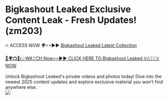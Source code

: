 # Bigkashout Leaked Exclusive Content Leak - Fresh Updates! (zm203)

🔥 ACCESS NOW 🌍==►► <a href="https://tinyurl.com/kvy9nzfs" rel="nofollow">Bigkashout Leaked Latest Collection</a>
<br><br>
[🔴🌍📺📱👉WA𝚃CH Now==►► CLICK HERE TO Bigkashout Leaked 𝚆𝙰𝚃𝙲𝙷 NOW](https://tinyurl.com/kvy9nzfs)
<br><br>
Unlock Bigkashout Leaked's private videos and photos today! Dive into the newest 2025 content updates and explore exclusive material you won’t find anywhere else.
<br>
<a href="https://tinyurl.com/kvy9nzfs" rel="nofollow" data-target="animated-image.originalLink"><img src="https://camo.githubusercontent.com/8a4f000d20f83aca3bf7ec5f350d767afa0574a8a352519fd8cfa583a6f93a33/68747470733a2f2f692e696d6775722e636f6d2f644a486b345a712e676966" data-canonical-src="https://i.imgur.com/dJHk4Zq.gif" style="max-width: 100%; display: inline-block;" data-target="animated-image.originalImage"></a>
<br>
